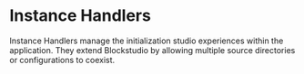# Instance Handlers

Instance Handlers manage the initialization studio experiences within the application.
They extend Blockstudio by allowing multiple source directories or configurations to coexist.

